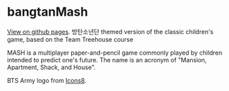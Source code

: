 # bangtanMash
<a href="https://lin-dsey.github.io/bangtanMash" target="_blank">View on github pages</a>.
방탄소년단 themed version of the classic children's game, based on the Team Treehouse course

MASH is a multiplayer paper-and-pencil game commonly played by children intended to predict one's future. The name is an acronym of "Mansion, Apartment, Shack, and House".

BTS Army logo from <a href="https://icons8.com/icons/set/bts" target="_blank">Icons8</a>.

